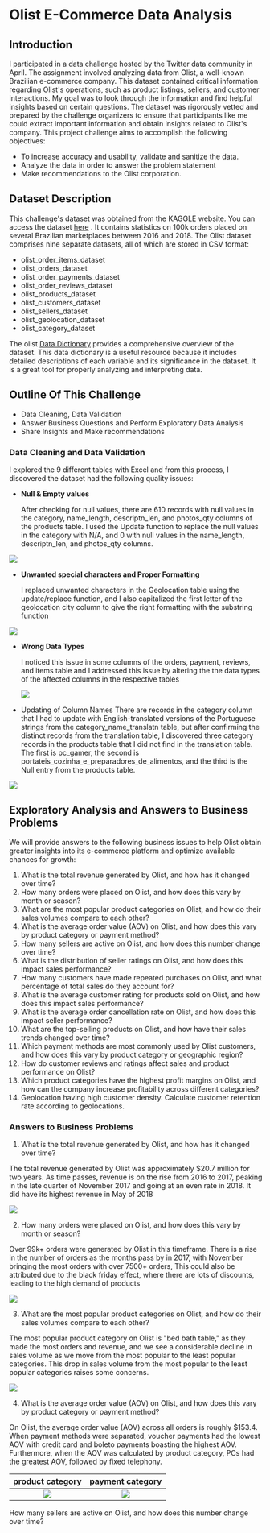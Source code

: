 # Olist E-Commerce Data Analysis


## Introduction
I participated in a data challenge hosted by the Twitter data community in April. The assignment involved analyzing data from Olist, a well-known Brazilian e-commerce company. This dataset contained critical information regarding Olist's operations, such as product listings, sellers, and customer interactions. My goal was to look through the information and find helpful insights based on certain questions. The dataset was rigorously vetted and prepared by the challenge organizers to ensure that participants like me could extract important information and obtain insights related to Olist's company. This project challenge aims to accomplish the following objectives:
- To increase accuracy and usability, validate and sanitize the data.
- Analyze the data in order to answer the problem statement 
- Make recommendations to the Olist corporation.

## Dataset Description
This challenge's dataset was obtained from the KAGGLE website. You can access the dataset [here](https://www.kaggle.com/datasets/olistbr/brazilian-ecommerce) . It contains statistics on 100k orders placed on several Brazilian marketplaces between 2016 and 2018. The Olist dataset comprises nine separate datasets, all of which are stored in CSV format:

- olist_order_items_dataset
- olist_orders_dataset
- olist_order_payments_dataset
- olist_order_reviews_dataset
- olist_products_dataset
- olist_customers_dataset
- olist_sellers_dataset
- olist_geolocation_dataset
- olist_category_dataset

The olist [Data Dictionary](https://github.com/EmmanuelOrunta/Data-Challenge/blob/main/Olist%20Data%20Dictionary.pdf) provides a comprehensive overview of the dataset. This data dictionary is a useful resource because it includes detailed descriptions of each variable and its significance in the dataset. It is a great tool for properly analyzing and interpreting data.

## Outline Of This Challenge

- Data Cleaning, Data Validation
- Answer Business Questions and Perform Exploratory Data Analysis
- Share Insights and Make recommendations

### Data Cleaning and Data Validation
I explored the 9 different tables with Excel and from this process, I discovered the dataset had the following quality issues:

- **Null & Empty values**
  
  After checking for null values, there are 610 records with null values in the category, name_length, descriptn_len, and photos_qty columns of the products table.
I used the Update function to replace the null values in the category with N/A, and 0 with null values in the name_length, descriptn_len, and photos_qty columns.

![](remove-null.png)

- **Unwanted special characters and Proper Formatting**
  
  I replaced unwanted characters in the Geolocation table using the update/replace function, and I also capitalized the first letter of the geolocation city column to give the right formatting with the substring function

![](replace-unwanted.png)

- **Wrong Data Types**

  I noticed this issue in some columns of the orders, payment, reviews, and items table and I addressed this issue by altering the the data types of the affected columns in the respective tables

  ![](change-datatypes.png)

- Updating of Column Names
  There are records in the category column that I had to update with English-translated versions of the Portuguese strings from the category_name_translatn table, but after confirming the distinct records from the translation table, I discovered three category records in the products table that I did not find in the translation table.
The first is pc_gamer, the second is portateis_cozinha_e_preparadores_de_alimentos, and the third is the Null entry from the products table.

![](update-records.png)




## Exploratory Analysis and Answers to Business Problems
We will provide answers to the following business issues to help Olist obtain greater insights into its e-commerce platform and optimize available chances for growth:
1. What is the total revenue generated by Olist, and how has it changed over time?
2. How many orders were placed on Olist, and how does this vary by month or season?
3. What are the most popular product categories on Olist, and how do their sales volumes compare to each other?
4. What is the average order value (AOV) on Olist, and how does this vary by product category or payment method?
5. How many sellers are active on Olist, and how does this number change over time?
6. What is the distribution of seller ratings on Olist, and how does this impact sales performance?
7. How many customers have made repeated purchases on Olist, and what percentage of total sales do they account for?
8. What is the average customer rating for products sold on Olist, and how does this impact sales performance?
9. What is the average order cancellation rate on Olist, and how does this impact seller performance?
10. What are the top-selling products on Olist, and how have their sales trends changed over time?
11. Which payment methods are most commonly used by Olist customers, and how does this vary by product category or geographic region?
12. How do customer reviews and ratings affect sales and product performance on Olist?
13. Which product categories have the highest profit margins on Olist, and how can the company increase profitability across different categories?
14. Geolocation having high customer density. Calculate customer retention rate according to geolocations.


### Answers to Business Problems
1. What is the total revenue generated by Olist, and how has it changed over time?

The total revenue generated by Olist was approximately $20.7 million for two years. As time passes, revenue is on the rise from 2016 to 2017, peaking in the late quarter of November 2017 and going at an even rate in 2018. It did have its highest revenue in May of 2018

![](question-1.png)


2. How many orders were placed on Olist, and how does this vary by month or season?

Over 99k+ orders were generated by Olist in this timeframe. There is a rise in the number of orders as the months pass by in 2017, with November bringing the most orders with over 7500+ orders, This could also be attributed due to the black friday effect, where there are lots of discounts, leading to the high demand of products

![](question-2.png)


3. What are the most popular product categories on Olist, and how do their sales volumes compare to each other?

The most popular product category on Olist is "bed bath table," as they made the most orders and revenue, and we see a considerable decline in sales volume as we move from the most popular to the least popular categories. This drop in sales volume from the most popular to the least popular categories raises some concerns.

![](question-4.png)

4. What is the average order value (AOV) on Olist, and how does this vary by product category or payment method?

On Olist, the average order value (AOV) across all orders is roughly $153.4. When payment methods were separated, voucher payments had the lowest AOV with credit card and boleto payments boasting the highest AOV. Furthermore, when the AOV was calculated by product category, PCs had the greatest AOV, followed by fixed telephony.


 product category             |   payment category
:----------------------------:|:------------------------: 
 ![](question-4a.png)         |    ![](question-4b.png)

  How many sellers are active on Olist, and how does this number change over time?




